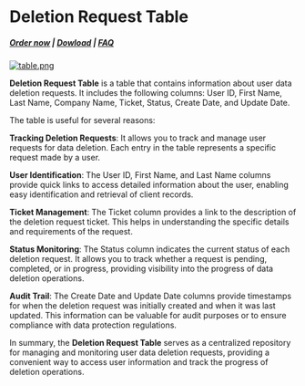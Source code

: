 # Deletion Request Table

#####  [Order now](https://puqcloud.com/whmcs-addon-puq-customization.php) | [Dowload](https://download.puqcloud.com/WHMCS/addons/PUQ-Customization/) | [FAQ](https://faq.puqcloud.com/)

[![table.png](https://doc.puq.info/uploads/images/gallery/2023-05/scaled-1680-/Hzgtable.png)](https://doc.puq.info/uploads/images/gallery/2023-05/Hzgtable.png)

**Deletion Request Table** is a table that contains information about user data deletion requests. It includes the following columns: User ID, First Name, Last Name, Company Name, Ticket, Status, Create Date, and Update Date.

The table is useful for several reasons:

**Tracking Deletion Requests**: It allows you to track and manage user requests for data deletion. Each entry in the table represents a specific request made by a user.

**User Identification**: The User ID, First Name, and Last Name columns provide quick links to access detailed information about the user, enabling easy identification and retrieval of client records.

**Ticket Management**: The Ticket column provides a link to the description of the deletion request ticket. This helps in understanding the specific details and requirements of the request.

**Status Monitoring**: The Status column indicates the current status of each deletion request. It allows you to track whether a request is pending, completed, or in progress, providing visibility into the progress of data deletion operations.

**Audit Trail**: The Create Date and Update Date columns provide timestamps for when the deletion request was initially created and when it was last updated. This information can be valuable for audit purposes or to ensure compliance with data protection regulations.

In summary, the **Deletion Request Table** serves as a centralized repository for managing and monitoring user data deletion requests, providing a convenient way to access user information and track the progress of deletion operations.
